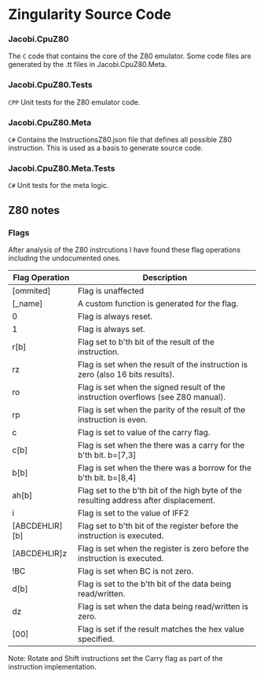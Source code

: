 # Zingularity Source Code

### Jacobi.CpuZ80

The `C` code that contains the core of the Z80 emulator.
Some code files are generated by the .tt files in Jacobi.CpuZ80.Meta.

### Jacobi.CpuZ80.Tests

`CPP`
Unit tests for the Z80 emulator code.

### Jacobi.CpuZ80.Meta

`C#`
Contains the InstructionsZ80.json file that defines all possible Z80 instruction.
This is used as a basis to generate source code.

### Jacobi.CpuZ80.Meta.Tests

`C#`
Unit tests for the meta logic.

## Z80 notes

### Flags

After analysis of the Z80 instrcutions I have found these flag operations including the undocumented ones.

| Flag Operation   | Description   |
|-------------|--------------|
| [ommited] | Flag is unaffected
| [_name] | A custom function is generated for the flag.
| 0 | Flag is always reset.
| 1 | Flag is always set.
| r[b] | Flag set to b'th bit of the result of the instruction.
| rz | Flag is set when the result of the instruction is zero (also 16 bits results).
| ro | Flag is set when the signed result of the instruction overflows (see Z80 manual).
| rp | Flag is set when the parity of the result of the instruction is even.
| c | Flag is set to value of the carry flag.
| c[b] | Flag is set when the there was a carry for the b'th bit. b=[7,3]
| b[b] | Flag is set when the there was a borrow for the b'th bit. b=[8,4]
| ah[b] | Flag set to the b'th bit of the high byte of the resulting address after displacement.
| i | Flag is set to the value of IFF2
| [ABCDEHLIR][b] | Flag set to b'th bit of the register before the instruction is executed.
| [ABCDEHLIR]z | Flag is set when the register is zero before the instruction is executed.
| !BC | Flag is set when BC is not zero.
| d[b] | Flag is set to the b'th bit of the data being read/written.
| dz | Flag is set when the data being read/written is zero.
| [00] | Flag is set if the result matches the hex value specified.


Note: Rotate and Shift instructions set the Carry flag as part of the instruction implementation.